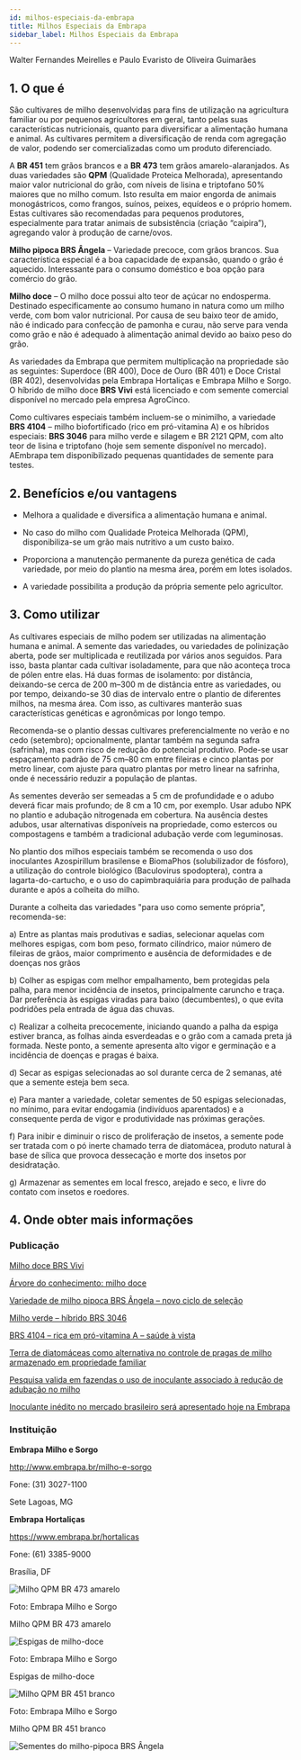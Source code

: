 ```yaml
---
id: milhos-especiais-da-embrapa
title: Milhos Especiais da Embrapa
sidebar_label: Milhos Especiais da Embrapa
---
```


<div class="center-textArticle">Walter Fernandes Meirelles e Paulo Evaristo de Oliveira Guimarães</div>

## **1. O que é**

São cultivares de milho desenvolvidas para fins de utilização na
agricultura familiar ou por pequenos agricultores em geral, tanto
pelas suas características nutricionais, quanto para diversificar a
alimentação humana e animal. As cultivares permitem a
diversificação de renda com agregação de valor, podendo ser
comercializadas como um produto diferenciado.

A **BR 451** tem grãos brancos e a **BR 473** tem grãos amarelo-alaranjados. As duas variedades são **QPM** (Qualidade Proteica
Melhorada), apresentando maior valor nutricional do grão, com
níveis de lisina e triptofano 50% maiores que no milho comum.
Isto resulta em maior engorda de animais monogástricos, como
frangos, suínos, peixes, equídeos e o próprio homem. Estas
cultivares são recomendadas para pequenos produtores,
especialmente para tratar animais de subsistência (criação
“caipira”), agregando valor à produção de carne/ovos.

**Milho pipoca BRS Ângela** – Variedade precoce, com grãos
brancos. Sua característica especial é a boa capacidade de
expansão, quando o grão é aquecido. Interessante para o
consumo doméstico e boa opção para comércio do grão.

**Milho doce** – O milho doce possui alto teor de açúcar no
endosperma. Destinado especificamente ao consumo humano
in natura como um milho verde, com bom valor nutricional. Por
causa de seu baixo teor de amido, não é indicado para confecção
de pamonha e curau, não serve para venda como grão e não é
adequado à alimentação animal devido ao baixo peso do grão.

As variedades da Embrapa que permitem multiplicação na
propriedade são as seguintes: Superdoce (BR 400), Doce de
Ouro (BR 401) e Doce Cristal (BR 402), desenvolvidas pela
Embrapa Hortaliças e Embrapa Milho e Sorgo. O híbrido de milho
doce **BRS Vivi** está licenciado e com semente comercial
disponível no mercado pela empresa AgroCinco.

Como cultivares especiais também incluem-se o minimilho, a
variedade **BRS 4104** – milho biofortificado (rico em pró-vitamina
A) e os híbridos especiais: **BRS 3046** para milho verde e silagem
e BR 2121 QPM, com alto teor de lisina e triptofano (hoje sem
semente disponível no mercado). AEmbrapa tem disponibilizado
pequenas quantidades de semente para testes.

## **2. Benefícios e/ou vantagens**

- Melhora a qualidade e diversifica a alimentação humana e
  animal.

- No caso do milho com Qualidade Proteica Melhorada (QPM),
  disponibiliza-se um grão mais nutritivo a um custo baixo.

- Proporciona a manutenção permanente da pureza genética
  de cada variedade, por meio do plantio na mesma área,
  porém em lotes isolados.

- A variedade possibilita a produção da própria semente pelo
  agricultor.

## **3. Como utilizar**

As cultivares especiais de milho podem ser utilizadas na
alimentação humana e animal. A semente das variedades, ou
variedades de polinização aberta, pode ser multiplicada e
reutilizada por vários anos seguidos. Para isso, basta plantar
cada cultivar isoladamente, para que não aconteça troca de
pólen entre elas. Há duas formas de isolamento: por distância,
deixando-se cerca de 200 m–300 m de distância entre as
variedades, ou por tempo, deixando-se 30 dias de intervalo entre o plantio de diferentes milhos, na mesma área. Com isso, as
cultivares manterão suas características genéticas e
agronômicas por longo tempo.

Recomenda-se o plantio dessas cultivares preferencialmente no
verão e no cedo (setembro); opcionalmente, plantar também na
segunda safra (safrinha), mas com risco de redução do potencial
produtivo. Pode-se usar espaçamento padrão de 75 cm–80 cm
entre fileiras e cinco plantas por metro linear, com ajuste para
quatro plantas por metro linear na safrinha, onde é necessário
reduzir a população de plantas.

As sementes deverão ser semeadas a 5 cm de profundidade e o
adubo deverá ficar mais profundo; de 8 cm a 10 cm, por exemplo.
Usar adubo NPK no plantio e adubação nitrogenada em
cobertura. Na ausência destes adubos, usar alternativas
disponíveis na propriedade, como estercos ou compostagens e
também a tradicional adubação verde com leguminosas.

No plantio dos milhos especiais também se recomenda o uso dos
inoculantes Azospirillum brasilense e BiomaPhos (solubilizador
de fósforo), a utilização do controle biológico (Baculovirus
spodoptera), contra a lagarta-do-cartucho, e o uso do capimbraquiária para produção de palhada durante e após a colheita
do milho.

Durante a colheita das variedades "para uso como semente
própria", recomenda-se:

a) Entre as plantas mais produtivas e sadias, selecionar
aquelas com melhores espigas, com bom peso, formato
cilíndrico, maior número de fileiras de grãos, maior
comprimento e ausência de deformidades e de doenças
nos grãos

b) Colher as espigas com melhor empalhamento, bem
protegidas pela palha, para menor incidência de insetos,
principalmente caruncho e traça. Dar preferência às
espigas viradas para baixo (decumbentes), o que evita
podridões pela entrada de água das chuvas.

c) Realizar a colheita precocemente, iniciando quando a
palha da espiga estiver branca, as folhas ainda
esverdeadas e o grão com a camada preta já formada.
Neste ponto, a semente apresenta alto vigor e germinação
e a incidência de doenças e pragas é baixa.

d) Secar as espigas selecionadas ao sol durante cerca de
2 semanas, até que a semente esteja bem seca.

e) Para manter a variedade, coletar sementes de 50 espigas
selecionadas, no mínimo, para evitar endogamia (indivíduos
aparentados) e a consequente perda de vigor e produtividade nas próximas gerações.

f) Para inibir e diminuir o risco de proliferação de insetos, a
semente pode ser tratada com o pó inerte chamado terra de
diatomácea, produto natural à base de sílica que provoca
dessecação e morte dos insetos por desidratação.

g) Armazenar as sementes em local fresco, arejado e seco, e
livre do contato com insetos e roedores.

## **4. Onde obter mais informações**

### Publicação

[Milho doce BRS Vivi](http://agrocinco.com.br/categorias/milho)

[Árvore do conhecimento: milho doce](https://bit.ly/33pqJux)

[Variedade de milho pipoca BRS Ângela – novo ciclo de seleção](https://bit.ly/2VxI7wE)

[Milho verde – híbrido BRS 3046](https://bit.ly/2XX01IQ)

[BRS 4104 – rica em pró-vitamina A – saúde à vista](https://bit.ly/33v3IX0)

[Terra de diatomáceas como alternativa no controle de pragas de milho armazenado em propriedade familiar](https://bit.ly/2DBwbAh)

[Pesquisa valida em fazendas o uso de inoculante associado à redução de adubação no milho](https://bit.ly/33mCodG)

[Inoculante inédito no mercado brasileiro será apresentado hoje na Embrapa](https://bit.ly/2DpJqDV)

### Instituição

**Embrapa Milho e Sorgo**

http://www.embrapa.br/milho-e-sorgo

Fone: (31) 3027-1100

Sete Lagoas, MG

**Embrapa Hortaliças**

https://www.embrapa.br/hortalicas

Fone: (61) 3385-9000

Brasília, DF

![Milho QPM BR 473 amarelo](../img/docs/10_milhos_especiais/FOTO_01.jpg)

Foto: Embrapa Milho e Sorgo

<div className="center-textImage">
Milho QPM BR 473 amarelo
</div>

<div className="image-Box">

![Espigas de milho-doce](../img/docs/10_milhos_especiais/FOTO_02.jpg)

Foto: Embrapa Milho e Sorgo

</div>

<div className="center-textImage">
Espigas de milho-doce
</div>

![Milho QPM BR 451 branco](../img/docs/10_milhos_especiais/FOTO_03.jpg)

Foto: Embrapa Milho e Sorgo

<div className="center-textImage">
Milho QPM BR 451 branco
</div>

![Sementes do milho-pipoca BRS Ângela](../img/docs/10_milhos_especiais/FOTO_04.jpg)
